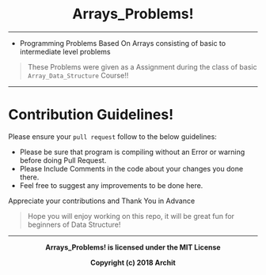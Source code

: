 <h1 align="center">
  <br>
      Arrays_Problems!
  <br>
</h1>

------

* Programming Problems Based On Arrays consisting of basic to intermediate level problems

> These Problems were given as a Assignment during the class of basic `Array_Data_Structure` Course!!

------

# Contribution Guidelines!

Please ensure your `pull request` follow to the below guidelines:

- Please be sure that program is compiling without an Error or warning before doing Pull Request.
- Please Include Comments in the code about your changes you done there.
- Feel free to suggest any improvements to be done here. 
 
Appreciate your contributions and Thank You in Advance


> Hope you will enjoy working on this repo, it will be great fun for beginners of Data Structure!

----
<p align="center">
<b>
Arrays_Problems! is licensed under the MIT License
</b>
</p>
<p align="center">
<b>Copyright (c) 2018 Archit</b>
</p>
